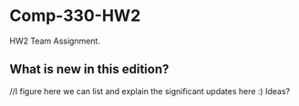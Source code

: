 # Comp-330-HW2
HW2 Team Assignment. 

## What is new in this edition?
//I figure here we can list and explain the significant updates here :)
Ideas?

